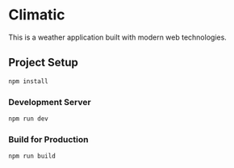 # Climatic


This is a weather application built with modern web technologies.

## Project Setup

```bash
npm install
```

### Development Server

```bash
npm run dev
```

### Build for Production

```bash
npm run build
```
